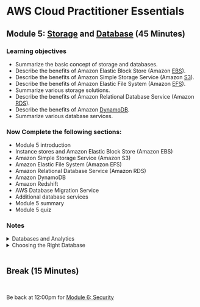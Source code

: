# AWS Cloud Practitioner Essentials

## Module 5: [Storage](https://mm.tt/map/2452111546) and [Database](https://mm.tt/map/2456121426) (45 Minutes)

### Learning objectives
* Summarize the basic concept of storage and databases.
* Describe the benefits of Amazon Elastic Block Store (Amazon [EBS](https://aws.amazon.com/ebs/)).
* Describe the benefits of Amazon Simple Storage Service (Amazon [S3](https://www.awsgeek.com/Amazon-S3/)).
* Describe the benefits of Amazon Elastic File System (Amazon [EFS](https://www.awsgeek.com/Amazon-EFS/)).
* Summarize various storage solutions.
* Describe the benefits of Amazon Relational Database Service (Amazon [RDS](https://www.awsgeek.com/Amazon-RDS/)).
* Describe the benefits of Amazon [DynamoDB](https://www.awsgeek.com/Amazon-DynamoDB/).
* Summarize various database services.

### Now Complete the following sections:
* Module 5 introduction
* Instance stores and Amazon Elastic Block Store (Amazon EBS)
* Amazon Simple Storage Service (Amazon S3)
* Amazon Elastic File System (Amazon EFS)
* Amazon Relational Database Service (Amazon RDS)
* Amazon DynamoDB
* Amazon Redshift
* AWS Database Migration Service
* Additional database services
* Module 5 summary
* Module 5 quiz

### Notes
<details class="faq box"><summary>Databases and Analytics</summary>
<p>

![image](https://user-images.githubusercontent.com/18049790/228767999-1a1ca40c-c232-4b27-ad40-4a25dd811e32.png)

</p>
</details>


<details class="faq box"><summary>Choosing the Right Database</summary>
<p>

![image](https://user-images.githubusercontent.com/18049790/228768239-a146bb29-1647-4e60-9e10-8bf94debfe20.png)

</p>
</details>
<br>

## Break (15 Minutes)
<br>

Be back at 12:00pm for  [Module 6: Security](https://github.com/jamesbuckett/aws-cloud-practitioner-essentials/blob/main/04-fourth-time-block.md)
